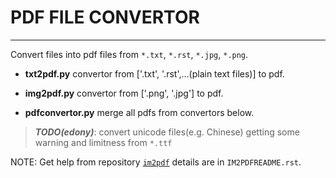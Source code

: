 # PDF FILE CONVERTOR
------------

Convert files into pdf files from `*.txt`, `*.rst`, `*.jpg`, `*.png`.

* **txt2pdf.py** convertor from ['.txt', '.rst',...(plain text files)] to pdf.

* **img2pdf.py** convertor from ['.png', '.jpg'] to pdf.

* **pdfconvertor.py** merge all pdfs from convertors below.

> ***TODO(edony)***: convert unicode files(e.g. Chinese) getting some warning and limitness from `*.ttf`

NOTE:
    Get help from repository [`im2pdf`](https://github.com/tkmru/im2pdf/) details are in `IM2PDFREADME.rst`.
